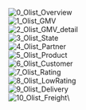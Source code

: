![0_Olist_Overview](https://github.com/MarcoCTF/Brazilian_Ecommerce_Report/assets/87473385/5e67d68e-4843-4c26-8fe5-754ef5ee9c0c)\
![1_Olist_GMV](https://github.com/MarcoCTF/Brazilian_Ecommerce_Report/assets/87473385/92ce3c22-9689-4035-9901-f4389e55afbe)\
![2_Olist_GMV_detail](https://github.com/MarcoCTF/Brazilian_Ecommerce_Report/assets/87473385/9b7e512b-c70f-43cd-8ac6-d98a0deaf6d7)\
![3_Olist_State](https://github.com/MarcoCTF/Brazilian_Ecommerce_Report/assets/87473385/86af16a5-8fea-4fda-bdb4-26defe544182)\
![4_Olist_Partner](https://github.com/MarcoCTF/Brazilian_Ecommerce_Report/assets/87473385/f87b649c-6b3b-4809-b700-8d5eff2ae1d2)\
![5_Olist_Product](https://github.com/MarcoCTF/Brazilian_Ecommerce_Report/assets/87473385/a556ba6e-1d30-4514-aaba-7575268fa9ad)\
![6_Olist_Customer](https://github.com/MarcoCTF/Brazilian_Ecommerce_Report/assets/87473385/e948eda3-f62f-47d1-83b8-a29b86e5945e)\
![7_Olist_Rating](https://github.com/MarcoCTF/Brazilian_Ecommerce_Report/assets/87473385/f0500870-ca98-47fe-98da-98d52d50b44a)\
![8_Olist_LowRating](https://github.com/MarcoCTF/Brazilian_Ecommerce_Report/assets/87473385/9b3621a5-6394-4d11-82b6-ff729a713de4)\
![9_Olist_Delivery](https://github.com/MarcoCTF/Brazilian_Ecommerce_Report/assets/87473385/02e6107e-842c-42c9-9695-a4ab9c3a1e05)\
![10_Olist_Freight](https://github.com/MarcoCTF/Brazilian_Ecommerce_Report/assets/87473385/3a9e5107-8c38-48b2-8ef7-49a26e707f5f)\
